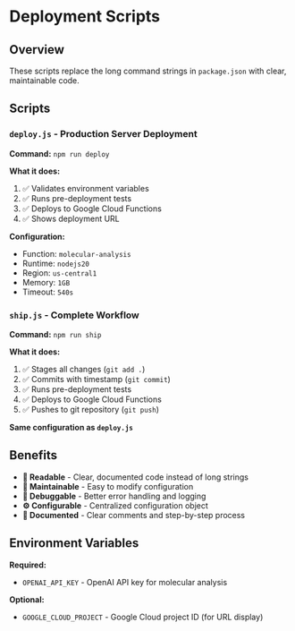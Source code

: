 # Deployment Scripts

## Overview
These scripts replace the long command strings in `package.json` with clear, maintainable code.

## Scripts

### `deploy.js` - Production Server Deployment
**Command:** `npm run deploy`

**What it does:**
1. ✅ Validates environment variables
2. ✅ Runs pre-deployment tests
3. ✅ Deploys to Google Cloud Functions
4. ✅ Shows deployment URL

**Configuration:**
- Function: `molecular-analysis`
- Runtime: `nodejs20`
- Region: `us-central1`
- Memory: `1GB`
- Timeout: `540s`

### `ship.js` - Complete Workflow
**Command:** `npm run ship`

**What it does:**
1. ✅ Stages all changes (`git add .`)
2. ✅ Commits with timestamp (`git commit`)
3. ✅ Runs pre-deployment tests
4. ✅ Deploys to Google Cloud Functions
5. ✅ Pushes to git repository (`git push`)

**Same configuration as `deploy.js`**

## Benefits

- **📖 Readable** - Clear, documented code instead of long strings
- **🔧 Maintainable** - Easy to modify configuration
- **🐛 Debuggable** - Better error handling and logging
- **⚙️ Configurable** - Centralized configuration object
- **📝 Documented** - Clear comments and step-by-step process

## Environment Variables

**Required:**
- `OPENAI_API_KEY` - OpenAI API key for molecular analysis

**Optional:**
- `GOOGLE_CLOUD_PROJECT` - Google Cloud project ID (for URL display) 